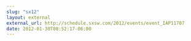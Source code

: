 ```yaml
---
slug: "sx12"
layout: external
external_url: http://schedule.sxsw.com/2012/events/event_IAP11707
date: 2012-01-30T08:52:17-06:00
---
```

